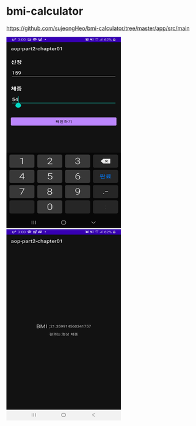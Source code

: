 # bmi-calculator

https://github.com/sujeongHeo/bmi-calculator/tree/master/app/src/main



<img width="300" height="500" src="https://github.com/sujeongHeo/bmi-calculator/blob/master/first_page.jpg?raw=true"/> <img width="300" height="500" src="https://github.com/sujeongHeo/bmi-calculator/blob/master/second_page.jpg?raw=true"/>

